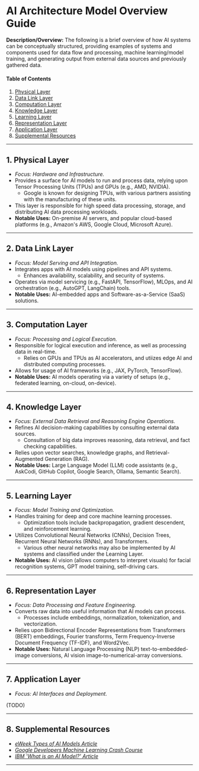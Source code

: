 # AI Architecture Model Overview Guide

**Description/Overview:** The following is a brief overview of how AI systems can be conceptually structured, providing examples of systems and components used for data flow and processing, machine learning/model training, and generating output from external data sources and previously gathered data.
  
#### Table of Contents

1. [Physical Layer](#physical)
2. [Data Link Layer](#data-link)
3. [Computation Layer](#computation)
4. [Knowledge Layer](#knowledge)
5. [Learning Layer](#learning)
6. [Representation Layer](#representation)
7. [Application Layer](#application)
8. [Supplemental Resources](#supplemental)

<hr />

## <a name="physical">1. Physical Layer</a>

* *Focus: Hardware and Infrastructure.*
* Provides a surface for AI models to run and process data, relying upon Tensor Processing Units (TPUs) and GPUs (e.g., AMD, NVIDIA).
  + Google is known for designing TPUs, with various partners assisting with the manufacturing of these units.
* This layer is responsible for high speed data processing, storage, and distributing AI data processing workloads.
* **Notable Uses:** On-premise AI servers, and popular cloud-based platforms (e.g., Amazon's AWS, Google Cloud, Microsoft Azure).

<hr />

## <a name="data-link">2. Data Link Layer</a>

* *Focus: Model Serving and API Integration.*
* Integrates apps with AI models using pipelines and API systems.
  + Enhances availability, scalability, and security of systems.
* Operates via model servicing (e.g., FastAPI, TensorFlow), MLOps, and AI orchestration (e.g., AutoGPT, LangChain) tools.
* **Notable Uses:** AI-embedded apps and Software-as-a-Service (SaaS) solutions.
  
<hr />

## <a name="computation">3. Computation Layer</a>

* *Focus: Processing and Logical Execution.*
* Responsible for logical execution and inference, as well as processing data in real-time.
  + Relies on GPUs and TPUs as AI accelerators, and utiizes edge AI and distributed computing processes. 
* Allows for usage of AI frameworks (e.g., JAX, PyTorch, TensorFlow).
* **Notable Uses:** AI models operating via a variety of setups (e.g., federated learning, on-cloud, on-device).

<hr />

## <a name="knowledge">4. Knowledge Layer</a>

* *Focus: External Data Retrieval and Reasoning Engine Operations.*
* Refines AI decision-making capabilities by consulting external data sources.
  + Consultation of big data improves reasoning, data retrieval, and fact checking capabilities.
* Relies upon vector searches, knowledge graphs, and Retrieval-Augmented Generation (RAG).
* **Notable Uses:** Large Language Model (LLM) code assistants (e.g., AskCodi, GitHub Copilot, Google Search, Ollama, Semantic Search).

<hr />

## <a name="learning">5. Learning Layer</a>

* *Focus: Model Training and Optimization.*
* Handles training for deep and core machine learning processes.
  + Optimization tools include backpropagation, gradient descendent, and reinforcement learning.
* Utilizes Convolutional Neural Networks (CNNs), Decision Trees, Recurrent Neural Networks (RNNs), and Transformers.
  + Various other neural networks may also be implemented by AI systems and classified under the Learning Layer.
* **Notable Uses:** AI vision (allows computers to interpret visuals) for facial recognition systems, GPT model training, self-driving cars.

<hr />

## <a name="representation">6. Representation Layer</a>

* *Focus: Data Processing and Feature Engineering.*
* Converts raw data into useful information that AI models can process.
  + Processes include embeddings, normalization, tokenization, and vectorization.
* Relies upon Bidirectional Encoder Representations from Transformers (BERT) embeddings, Fourier transforms, Term Frequency-Inverse Document Frequency (TF-IDF), and Word2Vec.
* **Notable Uses:** Natural Language Processing (NLP) text-to-embedded-image conversions, AI vision image-to-numerical-array conversions.

<hr />

## <a name="application">7. Application Layer</a>

* *Focus: AI Interfaces and Deployment.*

(TODO)

<hr />

## <a name="supplemental">8. Supplemental Resources</a>

* *[eWeek Types of AI Models Article](https://www.eweek.com/artificial-intelligence/ai-model-types/)*
* *[Google Developers Machine Learning Crash Course](https://developers.google.com/machine-learning/crash-course)*
* *[IBM 'What is an AI Model?' Article](https://www.ibm.com/think/topics/ai-model)*
  
<hr />
